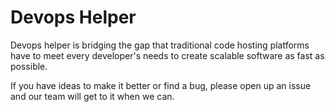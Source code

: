 # Devops Helper

Devops helper is bridging the gap that traditional code hosting platforms have to meet every developer's needs to create scalable software as fast as possible. 

If you have ideas to make it better or find a bug, please open up an issue and our team will get to it when we can. 
